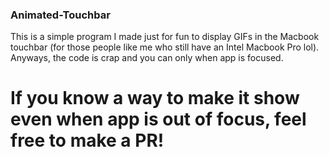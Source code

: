 ### Animated-Touchbar

This is a simple program I made just for fun to display GIFs in the Macbook touchbar
(for those people like me who still have an Intel Macbook Pro lol). Anyways, the code
is crap and you can only when app is focused.

# If you know a way to make it show even when app is out of focus, feel free to make a PR!

